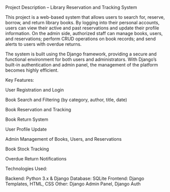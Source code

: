 Project Description – Library Reservation and Tracking System


This project is a web-based system that allows users to search for, reserve, borrow, and return library books. By logging into their personal accounts, users can view their active and past reservations and update their profile information. On the admin side, authorized staff can manage books, users, and reservations; perform CRUD operations on book records; and send alerts to users with overdue returns.


The system is built using the Django framework, providing a secure and functional environment for both users and administrators. With Django’s built-in authentication and admin panel, the management of the platform becomes highly efficient.


Key Features:

User Registration and Login


Book Search and Filtering (by category, author, title, date)


Book Reservation and Tracking


Book Return System


User Profile Update


Admin Management of Books, Users, and Reservations


Book Stock Tracking


Overdue Return Notifications


Technologies Used:

Backend: Python 3.x & Django
Database: SQLite
Frontend: Django Templates, HTML, CSS
Other: Django Admin Panel, Django Auth
